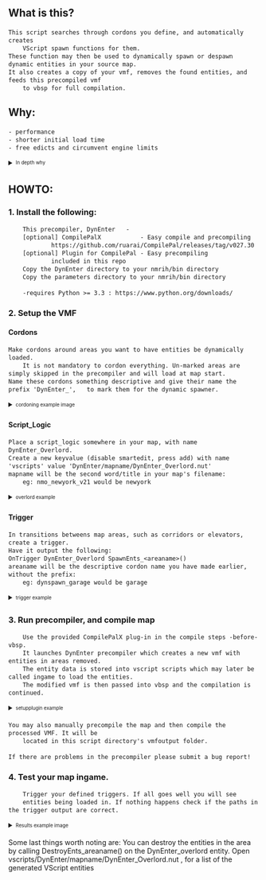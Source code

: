 ## What is this?
    This script searches through cordons you define, and automatically creates 
        VScript spawn functions for them. 
    These function may then be used to dynamically spawn or despawn dynamic entities in your source map.
    It also creates a copy of your vmf, removes the found entities, and feeds this precompiled vmf 
        to vbsp for full compilation.

## Why:                         
    - performance
    - shorter initial load time
    - free edicts and circumvent engine limits

<details> 
  <summary><sub><sup>In depth why</sub></sup></summary>
    Source has low limits when it comes to dynamic entities count. 
    If one can have dynamic entities unloaded, and load them at points on the map where 
        they are needed you can circumvent these limits. 
    Another benefit is potential performance increases, for clients as well as for servers 
        and shorter initial loading times.
    One negative is possible lag from ingame loading of assets, 
        as i havent implemented precaching at mapload as an option yet.
</details>
    



## HOWTO:

### 1.  Install the following:
        This precompiler, DynEnter   - 
        [optional] CompilePalX           - Easy compile and precompiling
                https://github.com/ruarai/CompilePal/releases/tag/v027.30
        [optional] Plugin for CompilePal - Easy precompiling
                included in this repo
        Copy the DynEnter directory to your nmrih/bin directory
        Copy the parameters directory to your nmrih/bin directory

        -requires Python >= 3.3 : https://www.python.org/downloads/

### 2.  Setup the VMF
  #### Cordons
    Make cordons around areas you want to have entities be dynamically loaded.
        It is not mandatory to cordon everything. Un-marked areas are simply skipped in the precompiler and will load at map start.
    Name these cordons something descriptive and give their name the prefix 'DynEnter_',   to mark them for the dynamic spawner.
 <details> 
  <summary><sub><sup>cordoning example image</sup></sub></summary>
   <img src="images/cordoning.jpg" data-canonical-src="images/cordoning.jpg" width="600" height="400" />
</details>

  #### Script_Logic
    Place a script_logic somewhere in your map, with name DynEnter_Overlord. 
    Create a new keyvalue (disable smartedit, press add) with name 'vscripts' value 'DynEnter/mapname/DynEnter_Overlord.nut'
    mapname will be the second word/title in your map's filename:
        eg: nmo_newyork_v21 would be newyork
<details> 
  <summary><sub><sup>overlord example</sup></sub></summary>
   <img src="images/setup_overlord.png" data-canonical-src="images/setup_overlord.png" width="600" height="350" />
</details>

  #### Trigger
    In transitions betweens map areas, such as corridors or elevators, create a trigger. 
    Have it output the following:
    OnTrigger DynEnter_Overlord SpawnEnts_<areaname>()
    areaname will be the descriptive cordon name you have made earlier, without the prefix:
        eg: dynspawn_garage would be garage
<details> 
    <summary><sub><sup>trigger example</sup></sub></summary>
   <img src="images/setup_trigger.png" data-canonical-src="images/setup_trigger.png" width="600" height="400" />
    Note: picture has incorrect prefix: should be SpawnEnts_
</details>

### 3.  Run precompiler, and compile map
        Use the provided CompilePalX plug-in in the compile steps -before- vbsp. 
        It launches DynEnter precompiler which creates a new vmf with entities in areas removed. 
        The entity data is stored into vscript scripts which may later be called ingame to load the entities. 
        The modified vmf is then passed into vbsp and the compilation is continued.
<details> 
  <summary><sub><sup>setupplugin example</sup></sub></summary>
   <img src="images/setupplug1.png" data-canonical-src="images/setupplug1.png" width="200" height="300" /><img src="images/setupplug2.png" data-canonical-src="images/setupplug2.png" width="200" height="300" />
</details>

    You may also manually precompile the map and then compile the processed VMF. It will be
        located in this script directory's vmfoutput folder.

    If there are problems in the precompiler please submit a bug report!

### 4.  Test your map ingame. 
        Trigger your defined triggers. If all goes well you will see 
        entities being loaded in. If nothing happens check if the paths in the trigger output are correct.

<details> 
  <summary><sub><sup>Results example image</sup></sub></summary>
   <img src="images/demo.gif" data-canonical-src="images/demo.gif" width="600" height="400" />
</details>




Some last things worth noting are: 
    You can destroy the entities in the area by calling DestroyEnts_areaname() on the DynEnter_overlord entity.
    Open vscripts/DynEnter/mapname/DynEnter_Overlord.nut , for a list of the generated VScript entities
